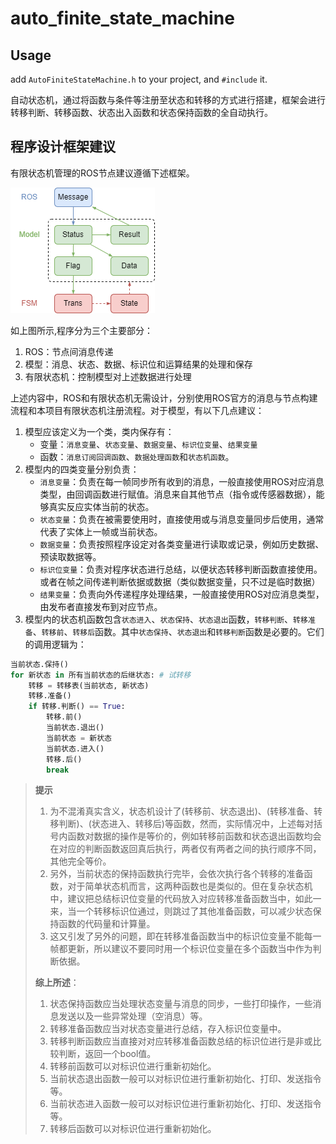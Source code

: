 # auto_finite_state_machine

## Usage

add `AutoFiniteStateMachine.h` to your project, and `#include` it.

自动状态机，通过将函数与条件等注册至状态和转移的方式进行搭建，框架会进行转移判断、转移函数、状态出入函数和状态保持函数的全自动执行。

## 程序设计框架建议

有限状态机管理的ROS节点建议遵循下述框架。

![有限状态机管理的ROS节点框架](./doc/framework_of_fsm_managed_ROS_nodes.png)

如上图所示,程序分为三个主要部分：

1. ROS：节点间消息传递
1. 模型：消息、状态、数据、标识位和运算结果的处理和保存
1. 有限状态机：控制模型对上述数据进行处理

上述内容中，ROS和有限状态机无需设计，分别使用ROS官方的消息与节点构建流程和本项目有限状态机注册流程。对于模型，有以下几点建议：

1. 模型应该定义为一个类，类内保存有：
    - 变量：`消息变量`、`状态变量`、`数据变量`、`标识位变量`、`结果变量`
    - 函数：`消息订阅回调函数`、`数据处理函数`和`状态机函数`。
1. 模型内的四类变量分别负责：
    - `消息变量`：负责在每一帧同步所有收到的消息，一般直接使用ROS对应消息类型，由回调函数进行赋值。消息来自其他节点（指令或传感器数据），能够真实反应实体当前的状态。
    - `状态变量`：负责在被需要使用时，直接使用或与消息变量同步后使用，通常代表了实体上一帧或当前状态。
    - `数据变量`：负责按照程序设定对各类变量进行读取或记录，例如历史数据、预读取数据等。
    - `标识位变量`：负责对程序状态进行总结，以便状态转移判断函数直接使用。或者在帧之间传递判断依据或数据（类似数据变量，只不过是临时数据）
    - `结果变量`：负责向外传递程序处理结果，一般直接使用ROS对应消息类型，由发布者直接发布到对应节点。
1. 模型内的状态机函数包含`状态进入`、`状态保持`、`状态退出`函数，`转移判断`、`转移准备`、`转移前`、`转移后`函数。其中`状态保持`、`状态退出`和`转移判断`函数是必要的。它们的调用逻辑为：

```python
当前状态.保持()
for 新状态 in 所有当前状态的后继状态: # 试转移
    转移 = 转移表(当前状态, 新状态)
    转移.准备()
    if 转移.判断() == True:
        转移.前()
        当前状态.退出()
        当前状态 = 新状态
        当前状态.进入()
        转移.后()
        break
```

> **提示**
>
> 1. 为不混淆真实含义，状态机设计了(转移前、状态退出)、(转移准备、转移判断)、(状态进入、转移后)等函数，然而，实际情况中，上述每对括号内函数对数据的操作是等价的，例如转移前函数和状态退出函数均会在对应的判断函数返回真后执行，两者仅有两者之间的执行顺序不同，其他完全等价。
> 2. 另外，当前状态的保持函数执行完毕，会依次执行各个转移的准备函数，对于简单状态机而言，这两种函数也是类似的。但在复杂状态机中，建议把总结标识位变量的代码放入对应转移准备函数当中，如此一来，当一个转移标识位通过，则跳过了其他准备函数，可以减少状态保持函数的代码量和计算量。
> 3. 这又引发了另外的问题，即在转移准备函数当中的标识位变量不能每一帧都更新，所以建议不要同时用一个标识位变量在多个函数当中作为判断依据。
>
> **综上所述**：
>
> 1. 状态保持函数应当处理状态变量与消息的同步，一些打印操作，一些消息发送以及一些异常处理（空消息）等。
> 1. 转移准备函数应当对状态变量进行总结，存入标识位变量中。
> 1. 转移判断函数应当直接对对应转移准备函数总结的标识位进行是非或比较判断，返回一个bool值。
> 1. 转移前函数可以对标识位进行重新初始化。
> 1. 当前状态退出函数一般可以对标识位进行重新初始化、打印、发送指令等。
> 1. 当前状态进入函数一般可以对标识位进行重新初始化、打印、发送指令等。
> 1. 转移后函数可以对标识位进行重新初始化。
